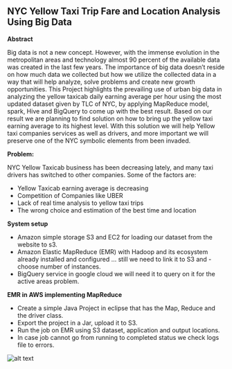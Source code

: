 ## NYC Yellow Taxi Trip Fare and Location Analysis Using Big Data


**Abstract**


Big data is not a new concept. However, with the immense evolution in the metropolitan areas and technology almost  90 percent of the available data was created in the last few years. The importance of big data  doesn’t reside on how much data we collected but how we utilize the collected data in a way that will help analyze, solve problems and create new growth opportunities. This Project highlights the  prevailing use of urban big data in   analyzing the yellow  taxicab daily earning average per hour  using the most updated dataset given by TLC of NYC, by applying MapReduce model, spark, Hive and BigQuery to come up with the best result. Based on our result we are planning to find solution on how to bring up the yellow taxi earning average to its highest level.  With this solution we will help Yellow taxi  companies services as well as drivers, and more important we will preserve  one of the NYC symbolic elements from been invaded.



**Problem:**

NYC Yellow Taxicab business has been decreasing lately, and many taxi drivers has  switched to other companies. Some of the factors are:

   - Yellow Taxicab earning average is decreasing 
   - Competition of Companies like UBER
   - Lack of real time  analysis to yellow taxi trips
   - The wrong choice and estimation of the best time and location

**System setup**

- Amazon simple storage S3 and EC2 for loading our dataset from the website to s3.
- Amazon Elastic MapReduce (EMR) with Hadoop and its ecosystem already installed and configured … still we need to link it to S3 and - choose number of instances.
- BigQuery service in google cloud we will need it to query on it for the active areas problem. 


**EMR in AWS implementing MapReduce** 

- Create a simple Java Project in eclipse that has the Map, Reduce and the driver class.
- Export the project in a Jar, upload it to S3.
- Run the job on EMR using S3 dataset, application and output locations.
- In case job cannot go from running to completed status we check logs file to errors. 

![alt text](https://github.com/salahdev8/NYYellowTaxiProject/ec2S3.png)



